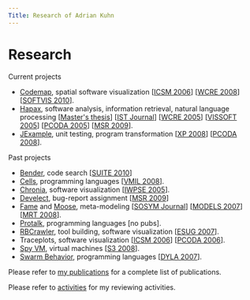 ```yaml
---
Title: Research of Adrian Kuhn
---
```


# Research

Current projects


-  [Codemap](%base_url%/research/softwarecartography), spatial software visualization [[ICSM 2006](%base_url%/scgbib)] [[WCRE 2008](%base_url%/scgbib)] [[SOFTVIS 2010](%base_url%/scgbib)].
-  [Hapax](%base_url%/wiki/alumni/adriankuhn/hapax), software analysis, information retrieval, natural language processing [[Master's thesis](%base_url%/scgbib)] [[IST Journal](%base_url%/scgbib)] [[WCRE 2005](%base_url%/scgbib)] [[VISSOFT 2005](%base_url%/scgbib)] [[PCODA 2005](%base_url%/scgbib)] [[MSR 2009](%base_url%/scgbib)].
-  [JExample](%base_url%/research/jexample), unit testing, program transformation [[XP 2008](%base_url%/scgbib)] [[PCODA 2008](%base_url%/scgbib)].

Past projects


- [Bender](%base_url%/bender), code search [[SUITE 2010](%base_url%/scgbib)] 
-  [Cells](%base_url%/wiki/projects/archive/cells), programming languages [[VMIL 2008](%base_url%/scgbib)].
-  [Chronia](%base_url%/wiki/alumni/adriankuhn/chronia), software visualization [[IWPSE 2005](%base_url%/scgbib)].
-  [Develect](%base_url%/wiki/projects/archive/develect), bug-report assignment [[MSR 2009](%base_url%/scgbib)]
-  [Fame](%base_url%/wiki/projects/archive/fame) and [Moose](http://moose.unibe.ch), meta-modeling [[SOSYM Journal](%base_url%/scgbib)] [[MODELS 2007](%base_url%/scgbib)] [[MRT 2008](%base_url%/scgbib)].
-  [Protalk](%base_url%/wiki/alumni/adriankuhn/protalk), programming languages [no pubs]. 
-  [RBCrawler](%base_url%/wiki/projects/archive/rbcrawler), tool building, software visualization [[ESUG 2007](%base_url%/scgbib)].
-  Traceplots, software visualization [[ICSM 2006](%base_url%/scgbib)] [[PCODA 2006](%base_url%/scgbib)].
-  [Spy VM](%base_url%/wiki/projects/archive/spy), virtual machines [[S3 2008](%base_url%/scgbib)].
-  [Swarm Behavior](%base_url%/wiki/alumni/adriankuhn/swarmbehavior), programming languages [[DYLA 2007](%base_url%/scgbib)].

Please refer to [my publications](%base_url%/wiki/alumni/adriankuhn/pubs) for a complete list of publications.

Please refer to [activities](%base_url%/wiki/alumni/adriankuhn/activities) for my reviewing activities.
